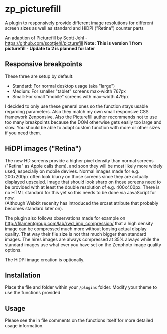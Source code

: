 zp_picturefill
==============

A plugin to responsively provide different image resolutions for different screen sizes as well as standard 
and HiDPI ("Retina") counter parts
 
An adaption of Picturefill by Scott Jehl - https://github.com/scottjehl/picturefill
**Note: This is version 1 from picturefill - Update to 2 is planned for later**
 
Responsive breakpoints
-----------------------
These three are setup by default: 
- Standard: For normal desktop usage (aka "large")
- Medium: For smaller "tablet" screens max-width 767px
- Small: For small "mobile" screens with max-width 479px
  
I decided to only use these general ones so the function stays usable regarding parameters. 
Also they match my own small responsive CSS framework Zenponsive. 
Also the Picturefill author recommends not to use too many breakpoints because the DOM 
otherwise gets easily too large and slow. 
You should be able to adapt custom function with more or other sizes if you need them.
  
HiDPI images ("Retina")
----------------------
The new HD screens provide a higher pixel density than normal screens ("Retina" as Apple calls them).
and soon they will be most likely more widely used, especially on mobile devives.
Normal images made for e.g. 200x200px often look blurry on those screens since they are actually displayed upscaled.
Image that should look sharp on those screens need to be provided with at least the double resolution of e.g. 400x400px.
There is no HTML standard for this yet so this needs to be done via JavaScript for now.  
(Although Webkit recenlty has introduced the srcset atribute that probably becomes standard later on).
 
The plugin also follows observations made for example on http://filamentgroup.com/lab/rwd_img_compression/ 
that a high density image can be compressed much more without loosing actual display quality. 
That way their file size is not that much bigger than standard images. The hires images are always compressed at 35% always 
while the standard images use what ever you have set on the Zenphoto image quality options.
 
The HiDPI image creation is optionally.
 
Installation 
------------- 
Place the file and folder within your `/plugins` folder.
Modify your theme to use the functions provided
  
Usage
----- 
Please see the in file comments on the functions itself for more detailed usage information.
